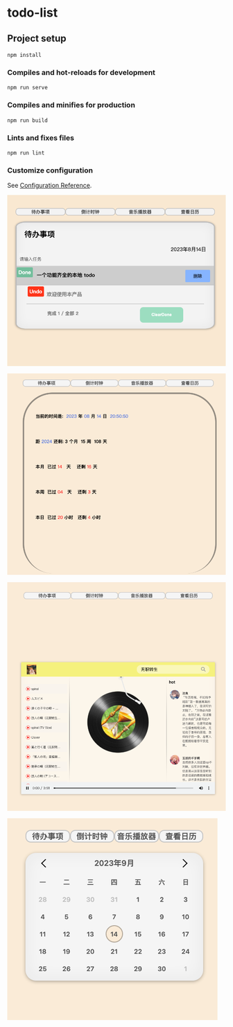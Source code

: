 # todo-list

## Project setup
```
npm install
```

### Compiles and hot-reloads for development
```
npm run serve
```

### Compiles and minifies for production
```
npm run build
```

### Lints and fixes files
```
npm run lint
```

### Customize configuration
See [Configuration Reference](https://cli.vuejs.org/config/).

![首页](/img/img1.png/)

![Time](/img/img2.png/)

![音乐播放器](/img/img3.png/)

![日历](/img/img4.png/)